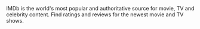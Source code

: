 IMDb is the world's most popular and authoritative source for movie, TV and celebrity content. Find ratings and reviews for the newest movie and TV shows.